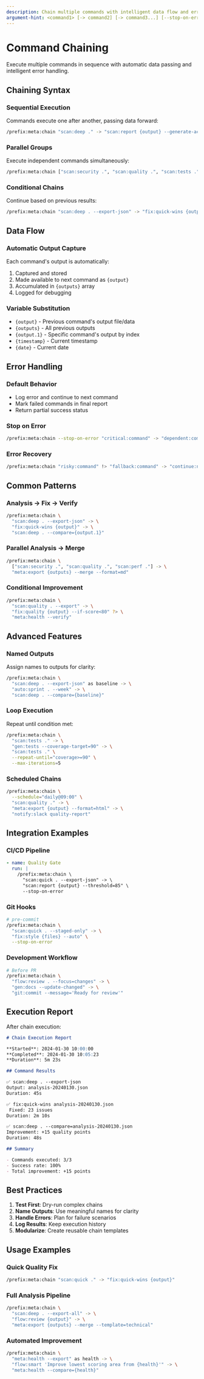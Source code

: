 ```yaml
---
description: Chain multiple commands with intelligent data flow and error handling
argument-hint: <command1> [-> command2] [-> command3...] [--stop-on-error] [--parallel]
---
```


# Command Chaining

Execute multiple commands in sequence with automatic data passing and intelligent error handling.

## Chaining Syntax

### Sequential Execution

Commands execute one after another, passing data forward:

```bash
/prefix:meta:chain "scan:deep ." -> "scan:report {output} --generate-action-plan" -> "auto:execute {output}"
```

### Parallel Groups

Execute independent commands simultaneously:

```bash
/prefix:meta:chain ["scan:security .", "scan:quality .", "scan:tests ."] -> "meta:export {outputs} --merge"
```

### Conditional Chains

Continue based on previous results:

```bash
/prefix:meta:chain "scan:deep . --export-json" -> "fix:quick-wins {output}" ?> "meta:health"
```

## Data Flow

### Automatic Output Capture

Each command's output is automatically:

1. Captured and stored
2. Made available to next command as `{output}`
3. Accumulated in `{outputs}` array
4. Logged for debugging

### Variable Substitution

- `{output}` - Previous command's output file/data
- `{outputs}` - All previous outputs
- `{output.1}` - Specific command's output by index
- `{timestamp}` - Current timestamp
- `{date}` - Current date

## Error Handling

### Default Behavior

- Log error and continue to next command
- Mark failed commands in final report
- Return partial success status

### Stop on Error

```bash
/prefix:meta:chain --stop-on-error "critical:command" -> "dependent:command"
```

### Error Recovery

```bash
/prefix:meta:chain "risky:command" !> "fallback:command" -> "continue:normally"
```

## Common Patterns

### Analysis → Fix → Verify

```bash
/prefix:meta:chain \
  "scan:deep . --export-json" -> \
  "fix:quick-wins {output}" -> \
  "scan:deep . --compare={output.1}"
```

### Parallel Analysis → Merge

```bash
/prefix:meta:chain \
  ["scan:security .", "scan:quality .", "scan:perf ."] -> \
  "meta:export {outputs} --merge --format=md"
```

### Conditional Improvement

```bash
/prefix:meta:chain \
  "scan:quality . --export" -> \
  "fix:quality {output} --if-score<80" ?> \
  "meta:health --verify"
```

## Advanced Features

### Named Outputs

Assign names to outputs for clarity:

```bash
/prefix:meta:chain \
  "scan:deep . --export-json" as baseline -> \
  "auto:sprint . --week" -> \
  "scan:deep . --compare={baseline}"
```

### Loop Execution

Repeat until condition met:

```bash
/prefix:meta:chain \
  "scan:tests ." -> \
  "gen:tests --coverage-target=90" -> \
  "scan:tests ." \
  --repeat-until="coverage>=90" \
  --max-iterations=5
```

### Scheduled Chains

```bash
/prefix:meta:chain \
  --schedule="daily@09:00" \
  "scan:quality ." -> \
  "meta:export {output} --format=html" -> \
  "notify:slack quality-report"
```

## Integration Examples

### CI/CD Pipeline

```yaml
- name: Quality Gate
  run: |
    /prefix:meta:chain \
      "scan:quick . --export-json" -> \
      "scan:report {output} --threshold=85" \
      --stop-on-error
```

### Git Hooks

```bash
# pre-commit
/prefix:meta:chain \
  "scan:quick . --staged-only" -> \
  "fix:style {files} --auto" \
  --stop-on-error
```

### Development Workflow

```bash
# Before PR
/prefix:meta:chain \
  "flow:review . --focus=changes" -> \
  "gen:docs --update-changed" -> \
  "git:commit --message='Ready for review'"
```

## Execution Report

After chain execution:

```markdown
# Chain Execution Report

**Started**: 2024-01-30 10:00:00
**Completed**: 2024-01-30 10:05:23
**Duration**: 5m 23s

## Command Results

✅ scan:deep . --export-json
Output: analysis-20240130.json
Duration: 45s

✅ fix:quick-wins analysis-20240130.json  
 Fixed: 23 issues
Duration: 2m 10s

✅ scan:deep . --compare=analysis-20240130.json
Improvement: +15 quality points
Duration: 48s

## Summary

- Commands executed: 3/3
- Success rate: 100%
- Total improvement: +15 points
```

## Best Practices

1. **Test First**: Dry-run complex chains
2. **Name Outputs**: Use meaningful names for clarity
3. **Handle Errors**: Plan for failure scenarios
4. **Log Results**: Keep execution history
5. **Modularize**: Create reusable chain templates

## Usage Examples

### Quick Quality Fix

```bash
/prefix:meta:chain "scan:quick ." -> "fix:quick-wins {output}"
```

### Full Analysis Pipeline

```bash
/prefix:meta:chain \
  "scan:deep . --export-all" -> \
  "flow:review {output}" -> \
  "meta:export {outputs} --merge --template=technical"
```

### Automated Improvement

```bash
/prefix:meta:chain \
  "meta:health --export" as health -> \
  "flow:smart 'Improve lowest scoring area from {health}'" -> \
  "meta:health --compare={health}"
```
